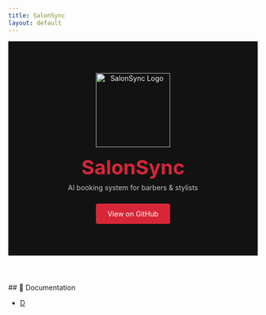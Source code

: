 ```yaml
---
title: SalonSync
layout: default
---
```


<!-- Inline CSS to override the blue gradient header -->
<style>
header.custom-header {
  background-color: #121212 !important;
  color: #F3F3F3 !important;
  text-align: center;
  padding: 4rem 1rem;
}
header.custom-header h1 {
  margin: 0;
  font-size: 2.5rem;
  color: #D72638;
}
header.custom-header p {
  margin: 0.5rem 0;
  opacity: 0.8;
}
header.custom-header a {
  display: inline-block;
  margin-top: 1rem;
  padding: 0.75rem 1.5rem;
  background: #D72638;
  color: #fff;
  border-radius: 4px;
  text-decoration: none;
}
</style>

<header class="custom-header">
  <img src="/assets/images/logo.png" alt="SalonSync Logo" width="150" style="margin-bottom:1rem;" />
  <h1>SalonSync</h1>
  <p>AI booking system for barbers & stylists</p>
  <a href="https://github.com/LopezProductions/SalonSync" target="_blank">View on GitHub</a>
</header>

<section>
## 📖 Documentation

- [D]()
